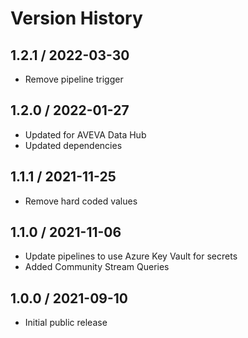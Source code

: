 # Version History

## 1.2.1 / 2022-03-30

- Remove pipeline trigger

## 1.2.0 / 2022-01-27

- Updated for AVEVA Data Hub
- Updated dependencies

## 1.1.1 / 2021-11-25

- Remove hard coded values

## 1.1.0 / 2021-11-06

- Update pipelines to use Azure Key Vault for secrets
- Added Community Stream Queries

## 1.0.0 / 2021-09-10

- Initial public release
